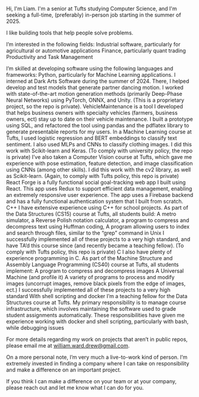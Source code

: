 Hi, I'm Liam. I'm a senior at Tufts studying Computer Science, and I'm seeking a full-time, (preferably) in-person job starting in the summer of 2025.

I like building tools that help people solve problems.

I’m interested in the following fields:
Industrial software, particularly for agricultural or automotive applications
Finance, particularly quant trading
Productivity and Task Management 


I’m skilled at developing software using the following languages and frameworks:
Python, particularly for Machine Learning applications.
I interned at Dark Arts Software during the summer of 2024. There, I helped develop and test models that generate partner dancing motion. I worked with state-of-the-art motion generation methods (primarily Deep-Phase Neural Networks) using PyTorch, ONNX, and Unity. (This is a proprietary project, so the repo is private).
VehicleMaintenance is a tool I developed that helps business owners with specialty vehicles (farmers, business owners, ect) stay up to date on their vehicle maintenance. I built a prototype using SQL, and refactored the tool using pandas and the pdflatex library to generate presentable reports for my users.
In a Machine Learning course at Tufts, I used logistic regression and BERT embeddings to classify text sentiment. I also used MLPs and CNNs to classify clothing images. I did this work with Scikit-learn and Keras. (To comply with university policy, the repo is private)
I’ve also taken a Computer Vision course at Tufts, which gave me experience with pose estimation, feature detection, and image classification using CNNs (among other skills). I did this work with the cv2 library, as well as Scikit-learn. (Again, to comply with Tufts policy, this repo is private)
React
Forge is a fully functional social goal-tracking web app I built using React. This app uses Redux to support efficient data management, enabling an extremely responsive user experience. The app uses a Firebase backend and has a fully functional authentication system that I built from scratch.
C++
I have extensive experience using C++ for school projects. As part of the Data Structures (CS15) course at Tufts, all students build:
A metro simulator, 
a Reverse Polish notation calculator, 
a program to compress and decompress text using Huffman coding, 
A program allowing users to index and search through files, similar to the “grep” command in Unix
I successfully implemented all of these projects to a very high standard, and have TA’d this course since (and recently became a teaching fellow). (To comply with Tufts policy, this repo is private)
C
I also have plenty of experience programming in C. As part of the Machine Structure and Assembly Language Programming (CS40) course at Tufts, all students implement:
A program to compress and decompress images
A Universal Machine (and profile it)
A variety of programs to process and modify images (uncorrupt images, remove black pixels from the edge of images, ect.)
I successfully implemented all of these projects to a very high standard
With shell scripting and docker
I’m a teaching fellow for the Data Structures course at Tufts. My primary responsibility is to manage course infrastructure, which involves maintaining the software used to grade student assignments automatically. These responsibilities have given me experience working with docker and shell scripting, particularly with bash, while debugging issues

For more details regarding my work on projects that aren’t in public repos, please email me at william.ward.drew@gmail.com.

On a more personal note, I’m very much a live-to-work kind of person. I’m extremely invested in finding a company where I can take on responsibility and make a difference on an important project. 

If you think I can make a difference on your team or at your company, please reach out and let me know what I can do for you.

<!--
**LiamDrew/LiamDrew** is a ✨ _special_ ✨ repository because its `README.md` (this file) appears on your GitHub profile.

Here are some ideas to get you started:

- 🔭 I’m currently working on ...
- 🌱 I’m currently learning ...
- 👯 I’m looking to collaborate on ...
- 🤔 I’m looking for help with ...
- 💬 Ask me about ...
- 📫 How to reach me: ...
- 😄 Pronouns: ...
- ⚡ Fun fact: ...
-->
